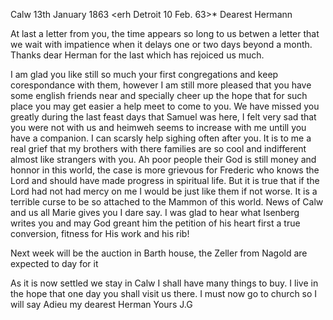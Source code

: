  Calw 13th January 1863
 <erh Detroit 10 Feb. 63>*
Dearest Hermann

At last a letter from you, the time appears so long to us betwen a letter that we wait with impatience when it delays one or two days beyond a month. Thanks dear Herman for the last which has rejoiced us much.

I am glad you like still so much your first congregations and keep corespondance with them, however I am still more pleased that you have some english friends near and specially cheer up the hope that for such place you may get easier a help meet to come to you. We have missed you greatly during the last feast days that Samuel was here, I felt very sad that you were not with us and heimweh seems to increase with me untill you have a companion. I can scarsly help sighing often after you. It is to me a real grief that my brothers with there families are so cool and indifferent almost like strangers with you. Ah poor people their God is still money and honnor in this world, the case is more grievous for Frederic who knows the Lord and should have made progress in spiritual life. But it is true that if the Lord had not had mercy on me I would be just like them if not worse. It is a terrible curse to be so attached to the Mammon of this world. 
News of Calw and us all Marie gives you I dare say. I was glad to hear what Isenberg writes you and may God greant him the petition of his heart first a true conversion, fitness for His work and his rib!

Next week will be the auction in Barth house, the Zeller from Nagold are expected to day for it

As it is now settled we stay in Calw I shall have many things to buy. I live in the hope that one day you shall visit us there. I must now go to church so I will say Adieu my dearest Herman
 Yours J.G
